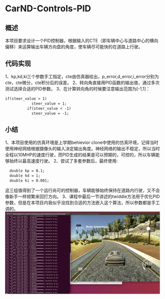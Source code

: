 # CarND-Controls-PID

## 概述
本项目要求设计一个PID控制器，根据输入的CTE（即车辆中心与道路中心的横向偏移）来运算输出车辆方向盘的角度，使车辆尽可能快的在道路上行驶。

## 代码实现
1、kp,kd,ki三个参数手工指定，cte由仿真器给出，p_error,d_error,i_error分别为cte，cte微分，cte积分后的误差。
2、转向角直接用PID函数的输出值，通过多次测试选择合适的PID参数。
3、在计算转向角的时候要注意输出范围为[-1,1]：
```
if(steer_value > 1)
            steer_value = 1;
          if(steer_value < -1)
            steer_value = -1;
```



## 小结
1、本项目使用的仿真环境是上学期behievior clone中使用的仿真环境，记得当时使用神经网络根据摄像头的输入决定输出角度。神经网络的输出不稳定，所以当时全程以10MHP的速度行驶，而PID生成的结果是可以预期的，可控的，所以车辆能够始终以最高速度行驶。
2、尝试了多套参数后，最终使用:
```
  double kp = 0.1;
  double kd = 1;
  double ki = 0.001;
```
这三组值得到了一个运行尚可的控制器，车辆能够始终保持在道路内行驶，又不会像新手一样频繁来回打方向。
3、课程中最后一节讲述的twiddle方法用于优化PID参数，但是在本项目内我似乎没找到合适的方法嵌入这个算法，所以参数都是手工调的。
![result](001.png)



